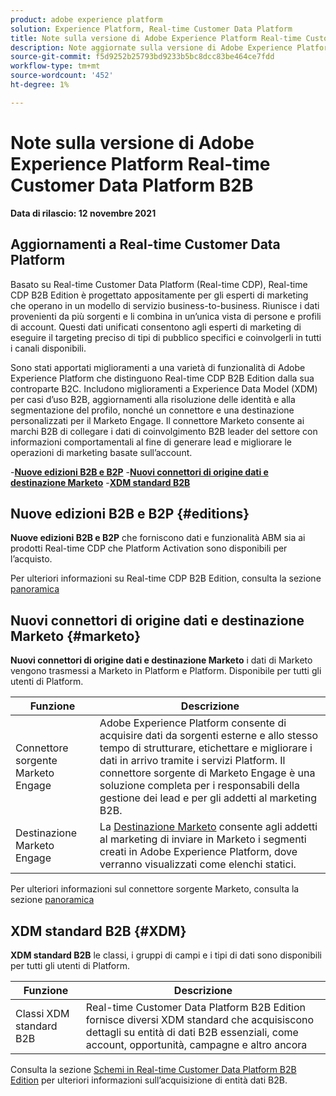 ```yaml
---
product: adobe experience platform
solution: Experience Platform, Real-time Customer Data Platform
title: Note sulla versione di Adobe Experience Platform Real-time Customer Data Platform B2B
description: Note aggiornate sulla versione di Adobe Experience Platform Real-time Customer Data Platform B2B Edition.
source-git-commit: f5d9252b25793bd9233b5bc8dcc83be464ce7fdd
workflow-type: tm+mt
source-wordcount: '452'
ht-degree: 1%

---
```


# Note sulla versione di Adobe Experience Platform Real-time Customer Data Platform B2B

**Data di rilascio: 12 novembre 2021**

## Aggiornamenti a Real-time Customer Data Platform

Basato su Real-time Customer Data Platform (Real-time CDP), Real-time CDP B2B Edition è progettato appositamente per gli esperti di marketing che operano in un modello di servizio business-to-business. Riunisce i dati provenienti da più sorgenti e li combina in un’unica vista di persone e profili di account. Questi dati unificati consentono agli esperti di marketing di eseguire il targeting preciso di tipi di pubblico specifici e coinvolgerli in tutti i canali disponibili.

Sono stati apportati miglioramenti a una varietà di funzionalità di Adobe Experience Platform che distinguono Real-time CDP B2B Edition dalla sua controparte B2C. Includono miglioramenti a Experience Data Model (XDM) per casi d’uso B2B, aggiornamenti alla risoluzione delle identità e alla segmentazione del profilo, nonché un connettore e una destinazione personalizzati per il Marketo Engage. Il connettore Marketo consente ai marchi B2B di collegare i dati di coinvolgimento B2B leader del settore con informazioni comportamentali al fine di generare lead e migliorare le operazioni di marketing basate sull’account.

-[**Nuove edizioni B2B e B2P**](#editions)
-[**Nuovi connettori di origine dati e destinazione Marketo**](#marketo)
-[**XDM standard B2B**](#XDM)

## Nuove edizioni B2B e B2P {#editions}

**Nuove edizioni B2B e B2P** che forniscono dati e funzionalità ABM sia ai prodotti Real-time CDP che Platform Activation sono disponibili per l’acquisto.

Per ulteriori informazioni su Real-time CDP B2B Edition, consulta la sezione [panoramica](./b2b-overview.md)

## Nuovi connettori di origine dati e destinazione Marketo {#marketo}

**Nuovi connettori di origine dati e destinazione Marketo** i dati di Marketo vengono trasmessi a Marketo in Platform e Platform. Disponibile per tutti gli utenti di Platform.

| Funzione | Descrizione |
|---|---|
| Connettore sorgente Marketo Engage | Adobe Experience Platform consente di acquisire dati da sorgenti esterne e allo stesso tempo di strutturare, etichettare e migliorare i dati in arrivo tramite i servizi Platform. Il connettore sorgente di Marketo Engage è una soluzione completa per i responsabili della gestione dei lead e per gli addetti al marketing B2B. |
| Destinazione Marketo Engage | La [Destinazione Marketo](https://experienceleague.adobe.com/docs/experience-platform/destinations/catalog/adobe/marketo-engage.html) consente agli addetti al marketing di inviare in Marketo i segmenti creati in Adobe Experience Platform, dove verranno visualizzati come elenchi statici. |

Per ulteriori informazioni sul connettore sorgente Marketo, consulta la sezione [panoramica](../sources/connectors/adobe-applications/marketo/marketo.md)

## XDM standard B2B {#XDM}

**XDM standard B2B** le classi, i gruppi di campi e i tipi di dati sono disponibili per tutti gli utenti di Platform.

| Funzione | Descrizione |
|---|---|
| Classi XDM standard B2B | Real-time Customer Data Platform B2B Edition fornisce diversi XDM standard che acquisiscono dettagli su entità di dati B2B essenziali, come account, opportunità, campagne e altro ancora |

Consulta la sezione [Schemi in Real-time Customer Data Platform B2B Edition](./schemas/b2b.md) per ulteriori informazioni sull’acquisizione di entità dati B2B.
